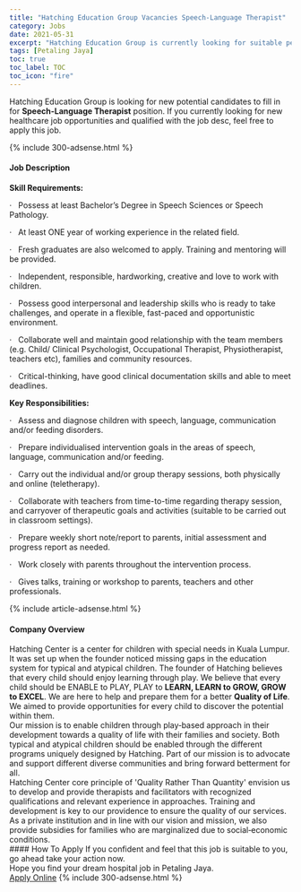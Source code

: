 ```yaml
---
title: "Hatching Education Group Vacancies Speech-Language Therapist" 
category: Jobs 
date: 2021-05-31 
excerpt: "Hatching Education Group is currently looking for suitable person to fill in the Speech-Language Therapist which positioned at Petaling Jaya" 
tags: [Petaling Jaya] 
toc: true 
toc_label: TOC 
toc_icon: "fire" 
--- 
```


<p>Hatching Education Group is looking for new potential candidates to fill in for <b>Speech-Language Therapist</b> position. If you currently looking for new healthcare job opportunities and qualified with the job desc, feel free to apply this job.
</p>{% include 300-adsense.html %} 
<div><div><h4>Job Description</h4></div><div><div><span><div><p><strong>Skill Requirements:</strong></p><p><span>&#183;&#160;&#160;&#160;Possess at least Bachelor&#8217;s Degree in Speech Sciences or Speech Pathology.</span></p><p><span>&#183;&#160;&#160;&#160;At least ONE year of working experience in the related field.</span></p><p><span>&#183;&#160;&#160;&#160;Fresh graduates are also welcomed to apply. Training and mentoring will be provided.</span></p><p><span>&#183;&#160;&#160;&#160;Independent, responsible, hardworking, creative and love to work with children.</span></p><p><span>&#183;&#160;&#160;&#160;Possess good interpersonal and leadership skills who is ready to take challenges, and operate in a flexible, fast-paced and opportunistic environment.</span></p><p><span>&#183;&#160;&#160;&#160;Collaborate well and maintain good relationship with the team members (e.g. Child/ Clinical Psychologist, Occupational Therapist, Physiotherapist, teachers etc), families and community resources.</span></p><p><span>&#183;&#160;&#160;&#160;Critical-thinking, have good clinical documentation skills and able to meet deadlines.</span></p><p><strong>Key Responsibilities:</strong></p><p><span>&#183;&#160;&#160;&#160;Assess and diagnose children with speech, language, communication and/or feeding disorders.</span></p><p><span>&#183;&#160;&#160;&#160;Prepare individualised intervention goals in the areas of speech, language, communication and/or feeding.</span></p><p><span>&#183;&#160;&#160;&#160;Carry out the individual and/or group therapy sessions, both physically and online (teletherapy).</span></p><p><span>&#183;&#160;&#160;&#160;Collaborate with teachers from time-to-time regarding therapy session, and carryover of therapeutic goals and activities (suitable to be carried out in classroom settings).</span></p><p><span>&#183;&#160;&#160;&#160;Prepare weekly short note/report to parents, initial assessment and progress report as needed.</span></p><p><span>&#183;&#160;&#160;&#160;Work closely with parents throughout the intervention process.</span></p><p><span>&#183;&#160;&#160;&#160;Gives talks, training or workshop to parents, teachers and other professionals.&#160;</span></p></div></span></div></div></div> 
{% include article-adsense.html %} 
<div><div><h4>Company Overview</h4></div><div><div><span><div><div>Hatching Center is a center for children with special needs in Kuala Lumpur. It was set up when the founder noticed missing gaps in the education system for typical and atypical children. The founder of Hatching believes that every child should enjoy learning through play. We believe that every child should be ENABLE to PLAY, PLAY to <strong>LEARN, LEARN to GROW, GROW to EXCEL</strong>. We are here to help and prepare them for a better <strong>Quality of Life</strong>. We aimed to provide opportunities for every child to discover the potential within them.</div>
<div>Our mission is to enable children through play&#8208;based approach in their development towards a quality of life with their families and society. Both typical and atypical children should be enabled through the different programs uniquely designed by Hatching. Part of our mission is to advocate and support different diverse communities and bring forward betterment for all.</div>
<div>Hatching Center core principle of 'Quality Rather Than Quantity' envision us to develop and provide therapists and facilitators with recognized qualifications and relevant experience in approaches. Training and development is key to our providence to ensure the quality of our services.</div>
<div>As a private institution and in line with our vision and mission, we also provide subsidies for families who are marginalized due to social&#8208;economic conditions.</div></div></span></div></div></div> 
#### How To Apply 
If you confident and feel that this job is suitable to you, go ahead take your action now. <br/> 
Hope you find your dream hospital job in Petaling Jaya. <br/> 
<a href="https://www.jobstreet.com.my/en/job/speech-language-therapist-4569764?jobId=jobstreet-my-job-4569764" class="btn btn--warning" target="_blank" rel="nofollow noopenner">Apply Online</a> 
{% include 300-adsense.html %} 